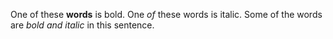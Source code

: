 One of these __words__ is bold.
One _of_ these words is italic.
Some of the words are __bold _and__ italic_ in this sentence.
